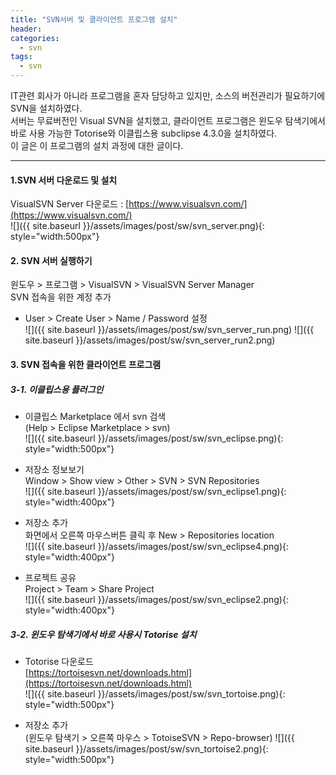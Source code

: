 ```yaml
---
title: "SVN서버 및 클라이언트 프로그램 설치"
header:
categories: 
  - svn
tags:
  - svn
---
```


IT관련 회사가 아니라 프로그램을 혼자 담당하고 있지만, 소스의 버전관리가 필요하기에 SVN을 설치하였다.  
서버는 무료버전인 Visual SVN을 설치했고, 
클라이언트 프로그램은 윈도우 탐색기에서 바로 사용 가능한 Totorise와 이클립스용 subclipse 4.3.0을 설치하였다.  
이 글은 이 프로그램의 설치 과정에 대한 글이다.  

---

#### 1.SVN 서버 다운로드 및 설치
VisualSVN Server 다운로드 : [https://www.visualsvn.com/](https://www.visualsvn.com/)     
  ![]({{ site.baseurl }}/assets/images/post/sw/svn_server.png){: style="width:500px"}


#### 2. SVN 서버 실행하기

윈도우 > 프로그램 > VisualSVN > VisualSVN Server Manager  
SVN 접속을 위한 계정 추가  
  + User > Create User > Name / Password 설정    
  ![]({{ site.baseurl }}/assets/images/post/sw/svn_server_run.png)
  ![]({{ site.baseurl }}/assets/images/post/sw/svn_server_run2.png)

#### 3. SVN 접속을 위한 클라이언트 프로그램

##### 3-1. 이클립스용 플러그인  
  

  + 이클립스 Marketplace 에서 svn 검색  
    (Help > Eclipse Marketplace > svn)    
    ![]({{ site.baseurl }}/assets/images/post/sw/svn_eclipse.png){: style="width:500px"}

  + 저장소 정보보기  
  Window > Show view > Other > SVN > SVN Repositories    
  ![]({{ site.baseurl }}/assets/images/post/sw/svn_eclipse1.png){: style="width:400px"}

  + 저장소 추가    
  화면에서 오른쪽 마우스버튼 클릭 후 New > Repositories location    
  ![]({{ site.baseurl }}/assets/images/post/sw/svn_eclipse4.png){: style="width:400px"}

  + 프로젝트 공유    
  Project > Team > Share Project    
  ![]({{ site.baseurl }}/assets/images/post/sw/svn_eclipse2.png){: style="width:400px"}

##### 3-2. 윈도우 탐색기에서 바로 사용시 Totorise 설치
  
 + Totorise 다운로드    
   [https://tortoisesvn.net/downloads.html](https://tortoisesvn.net/downloads.html)     
  ![]({{ site.baseurl }}/assets/images/post/sw/svn_tortoise.png){: style="width:500px"}

 + 저장소 추가    
  (윈도우 탐색기 > 오른쪽 마우스 > TotoiseSVN > Repo-browser)
  ![]({{ site.baseurl }}/assets/images/post/sw/svn_tortoise2.png){: style="width:500px"}  
